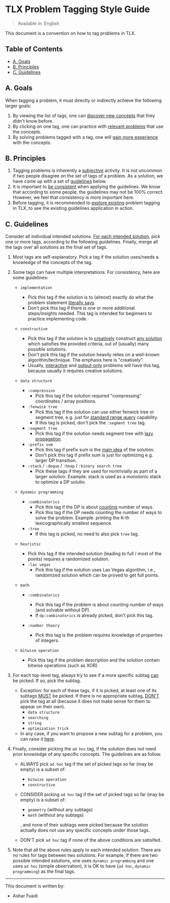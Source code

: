 # TLX Problem Tagging Style Guide

> Available in: English

This document is a convention on how to tag problems in TLX.

## Table of Contents

- [A. Goals](#a-goals)
- [B. Principles](#b-principles)
- [C. Guidelines](#c-guidelines)

## A. Goals

When tagging a problem, it must directly or indirectly achieve the following larger goals:

1. By viewing the list of tags, one can <ins>discover new concepts</ins> that they didn't know before.
2. By clicking on one tag, one can practice with <ins>relevant problems</ins> that use the concepts.
3. By solving problems tagged with a tag, one will <ins>gain more experience</ins> with the concepts.

## B. Principles

1. Tagging problems is inherently a <ins>subjective</ins> activity. It is not uncommon if two people disagree on the set of tags of a problem. As a solution, we have come up with a set of <ins>guidelines</ins> below.
2. It is important to <ins>be consistent</ins> when applying the guidelines. We know that according to some people, the guidelines may not be 100% correct. However, we feel that consistency is more important here.
3. Before tagging, it is recommended to <ins>explore existing</ins> problem tagging in TLX, to see the existing guidelines application in action.

## C. Guidelines

Consider all individual intended solutions. <ins>For each intended solution</ins>, pick one or more tags, according to the following guidelines. Finally, merge all the tags over all solutions as the final set of tags.

1. Most tags are self-explanatory. Pick a tag if the solution uses/needs a knowledge of the concepts of the tag.
2. Some tags can have multiple interpretations. For consistency, here are some guidelines:

   - `implementation`
     * Pick this tag if the solution is to (almost) exactly do what the problem statement <ins>literally says</ins>.
     * Don't pick this tag if there is one or more additional steps/insights needed. This tag is intended for beginners to practice implementing code. 

   - `constructive`
     * Pick this tag if the solution is to <ins>creatively</ins> construct <ins>any solution</ins> which satisfies the provided criteria, out of (usually) many possible solutions.
     * Don't pick this tag if the solution heavily relies on a well-known algorithm/technique. The emphasis here is "creatively".
     * Usually, <ins>interactive</ins> and <ins>output-only</ins> problems will have this tag, because usually it requires creative solutions.

   - `data structure`
      * `:compression`
        * Pick this tag if the solution required "compressing" coordinates / array positions.
      * `:fenwick tree`
        * Pick this tag if the solution can use either fenwick tree or segment tree, e.g. just for <ins>standard range query</ins> capability.
        * If this tag is picked, don't pick the `:segment tree` tag.
      * `:segment tree`
        * Pick this tag if the solution needs segment tree with <ins>lazy propagation</ins>.
      * `:prefix sum`
        * Pick this tag if prefix sum is the <ins>main idea</ins> of the solution.
        * Don't pick this tag if prefix sum is just for optimizing e.g. larger DP transition.
      * `:stack` / `:deque` / `:heap` / `:binary search tree`
        * Pick these tags if they are used for nontrivially as part of a larger solution. Example: stack is used as a monotonic stack to optimize a DP solutio.

   - `dynamic programming`
     * `:combinatorics`
       * Pick this tag if the DP is about <ins>counting</ins> number of ways.
       * Pick this tag if the DP needs counting the number of ways to solve the problem. Example: printing the K-th lexicographically smallest sequence.
     * `:tree`
       * If this tag is picked, no need to also pick `tree` tag.

   - `heuristic`
     * Pick this tag if the intended solution (leading to full / most of the points) requires a randomized solution.
     * `:las vegas`
       * Pick this tag if the solution uses Las Vegas algorithm, i.e., randomized solution which can be proved to get full points.

   - `math`
     * `:combinatorics`
       * Pick this tag if the problem is about counting number of ways (and solvable without DP).
       * If `dp:combinatorics` is already picked, don't pick this tag.

     * `:number theory`
       * Pick this tag is the problem requires knowledge of properties of integers.

   - `bitwise operation`
     * Pick this tag if the problem description and the solution contain bitwise operations (such as XOR).

3. For each top-level tag, always try to see if a more specific subtag <ins>can</ins> be picked. If so, pick the subtag.
   * Exception: for each of these tags, if it is picked, at least one of its subtags <ins>MUST</ins> be picked. If there is no appropriate subtag, <ins>DON'T</ins> pick the tag at all (because it does not make sense for them to appear on their own).
     * `data structure`
     * `searching`
     * `string`
     * `optimization trick`
   * In any case, if you want to propose a new subtag for a problem, you can raise it [here](https://github.com/ia-toki/tlx-issues).

4. Finally, consider picking the `ad hoc` tag, if the solution does not need prior knowledge of any specific concepts. The guidelines are as follow.
   * ALWAYS pick `ad hoc` tag if the set of picked tags so far (may be empty) is a subset of:
     * `bitwise operation`
     * `constructive`
   * CONSIDER picking `ad hoc` tag if the set of picked tags so far (may be empty) is a subset of:
     * `geometry` (without any subtags)
     * `math` (without any subtags)
      
     , and none of their subtags were picked because the solution actually does not use any specific concepts under those tags.
   * DON'T pick `ad hoc` tag if none of the above conditions are satisifed. 
5. Note that all the above rules apply to each intended solution. There are no rules for tags between two solutions. For example, if there are two possible intended solutions, one uses `dynamic programming` and one uses `ad hoc` (simple observation), it is OK to have {`ad hoc`, `dynamic programming`} as the final tags.

---

This document is written by:

- Ashar Fuadi
